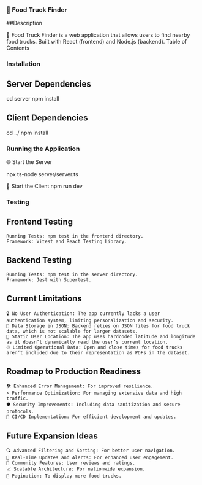 ### 🚚 Food Truck Finder

##Description

🍔 Food Truck Finder is a web application that allows users to find nearby food trucks. Built with React (frontend) and Node.js (backend).
Table of Contents

### Installation

## Server Dependencies

cd server
npm install

## Client Dependencies

cd ../
npm install

### Running the Application

🌐 Start the Server

npx ts-node server/server.ts

🌟 Start the Client
npm run dev

### Testing

## Frontend Testing

    Running Tests: npm test in the frontend directory.
    Framework: Vitest and React Testing Library.
## Backend Testing

    Running Tests: npm test in the server directory.
    Framework: Jest with Supertest.
## Current Limitations

    🔒 No User Authentication: The app currently lacks a user authentication system, limiting personalization and security.
    💾 Data Storage in JSON: Backend relies on JSON files for food truck data, which is not scalable for larger datasets.
    📍 Static User Location: The app uses hardcoded latitude and longitude as it doesn’t dynamically read the user’s current location.
    ⏰ Limited Operational Data: Open and close times for food trucks aren’t included due to their representation as PDFs in the dataset.

## Roadmap to Production Readiness

    🛠️ Enhanced Error Management: For improved resilience.
    ⚡ Performance Optimization: For managing extensive data and high traffic.
    🛡️ Security Improvements: Including data sanitization and secure protocols.
    🔄 CI/CD Implementation: For efficient development and updates.

## Future Expansion Ideas

    🔍 Advanced Filtering and Sorting: For better user navigation.
    📡 Real-Time Updates and Alerts: For enhanced user engagement.
    💬 Community Features: User reviews and ratings.
    📈 Scalable Architecture: For nationwide expansion.
    📃 Pagination: To display more food trucks.

 
 
